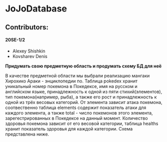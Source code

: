 # JoJoDatabase
## Contributors:
#### 20SE-1/2
* Alexey Shishkin
* Kovsharev Denis

__Придумать свою предметную область и продумать схему БД для неё__

В качестве предметной области мы выбрали реализацию  мангаки Хирохико Араки - энциклопедии по. Таблица pokedex хранит уникальный номер покемона в Покедексе, имя на русском и английском языке, принадлежность к одной из пяти стихий(элементов), тип покемона(например, рыба), а также его рост и принадлежность к одной из трёх весовых категорий. От элемента зависит атака покемона, соотвественно таблица elements содержит показатель атаки для каждого элемента, а также total - число покемонов этого элемента, зарегестрированных в Покедексе на данный момент. Количество здоровья покемона зависит от его весовой категории, таблица healths хранит показатель здоровья для каждой категории. Схема представлена ниже.
